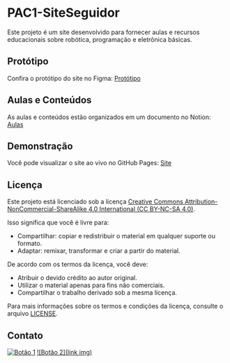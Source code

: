 # PAC1-SiteSeguidor

Este projeto é um site desenvolvido para fornecer aulas e recursos educacionais sobre robótica, programação e eletrônica básicas.

## Protótipo

Confira o protótipo do site no Figma: [Protótipo](inserir-link-do-figma-aqui)

## Aulas e Conteúdos

As aulas e conteúdos estão organizados em um documento no Notion: [Aulas](inserir-link-do-notion-aqui)

## Demonstração

Você pode visualizar o site ao vivo no GitHub Pages: [Site](inserir-link-do-githubpages-aqui)

## Licença

Este projeto está licenciado sob a licença [Creative Commons Attribution-NonCommercial-ShareAlike 4.0 International (CC BY-NC-SA 4.0)](https://creativecommons.org/licenses/by-nc-sa/4.0/).

Isso significa que você é livre para:

- Compartilhar: copiar e redistribuir o material em qualquer suporte ou formato.
- Adaptar: remixar, transformar e criar a partir do material.

De acordo com os termos da licença, você deve:

- Atribuir o devido crédito ao autor original.
- Utilizar o material apenas para fins não comerciais.
- Compartilhar o trabalho derivado sob a mesma licença.

Para mais informações sobre os termos e condições da licença, consulte o arquivo [LICENSE](https://creativecommons.org/licenses/by-nc-sa/4.0/legalcode).


## Contato

[![Botão 1](https://placehold.co/10x100/f03c15/f03c15.png)](https://link1.com)
[![Botão 2](link img)](https://link2.com)
